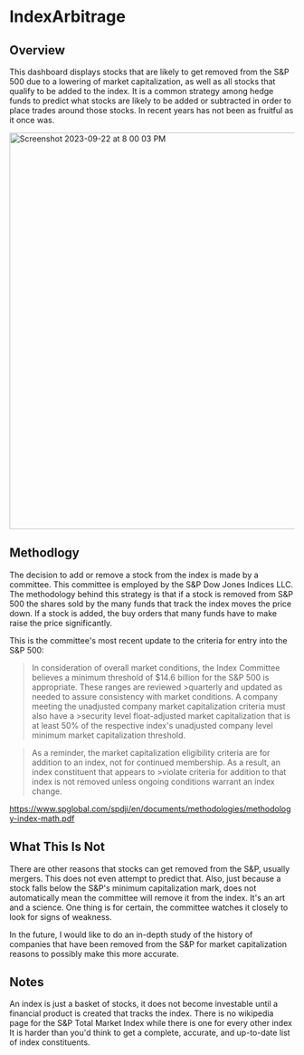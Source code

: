 # IndexArbitrage

## Overview
This dashboard displays stocks that are likely to get removed from the S&P 500 due to a lowering of market capitalization, as well as all stocks that qualify to be added to the index. It is a common strategy among hedge funds to predict what stocks are likely to be added or subtracted in order to place trades around those stocks. In recent years has not been as fruitful as it once was. 

<img width="700" alt="Screenshot 2023-09-22 at 8 00 03 PM" src="https://github.com/jhoward39/IndexArbitrage/assets/70383367/a1910c95-ff45-4d75-8668-e847d8550602">


## Methodlogy 
The decision to add or remove a stock from the index is made by a committee. This committee is employed by the S&P Dow Jones Indices LLC. The methodology behind this strategy is that if a stock is removed from S&P 500 the shares sold by the many funds that track the index moves the price down. If a stock is added, the buy orders that many funds have to make raise the price significantly. 

This is the committee's most recent update to the criteria for entry into the S&P 500:<be>
>In consideration of overall market conditions, the Index Committee believes a minimum threshold of $14.6 billion for the S&P 500 is appropriate. These ranges are reviewed >quarterly and updated as needed to assure consistency with market conditions. A company meeting the unadjusted company market capitalization criteria must also have a >security level float-adjusted market capitalization that is at least 50% of the respective index's unadjusted company level minimum market capitalization threshold.

>As a reminder, the market capitalization eligibility criteria are for addition to an index, not for continued membership. As a result, an index constituent that appears to >violate criteria for addition to that index is not removed unless ongoing conditions warrant an index change.


https://www.spglobal.com/spdji/en/documents/methodologies/methodology-index-math.pdf

## What This Is Not
There are other reasons that stocks can get removed from the S&P, usually mergers. This does not even attempt to predict that. Also, just because a stock falls below the S&P's minimum capitalization mark, does not automatically mean the committee will remove it from the index. It's an art and a science. One thing is for certain, the committee watches it closely to look for signs of weakness. 

In the future, I would like to do an in-depth study of the history of companies that have been removed from the S&P for market capitalization reasons to possibly make this more accurate. 

## Notes
An index is just a basket of stocks, it does not become investable until a financial product is created that tracks the index.
There is no wikipedia page for the S&P Total Market Index while there is one for every other index
It is harder than you'd think to get a complete, accurate, and up-to-date list of index constituents.


